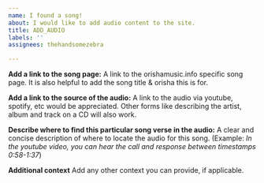 ```yaml
---
name: I found a song!
about: I would like to add audio content to the site.
title: ADD_AUDIO
labels: ''
assignees: thehandsomezebra

---
```


**Add a link to the song page:**
A link to the orishamusic.info specific song page.  It is also helpful to add the song title & orisha this is for.

**Add a link to the source of the audio:**
A link to the audio via youtube, spotify, etc would be appreciated.  Other forms like describing the artist, album and track on a CD will also work.

**Describe where to find this particular song verse in the audio:**
A clear and concise description of where to locate the audio for this song.  (Example: _In the youtube video, you can hear the call and response between timestamps 0:58-1:37_)


**Additional context**
Add any other context you can provide, if applicable.
